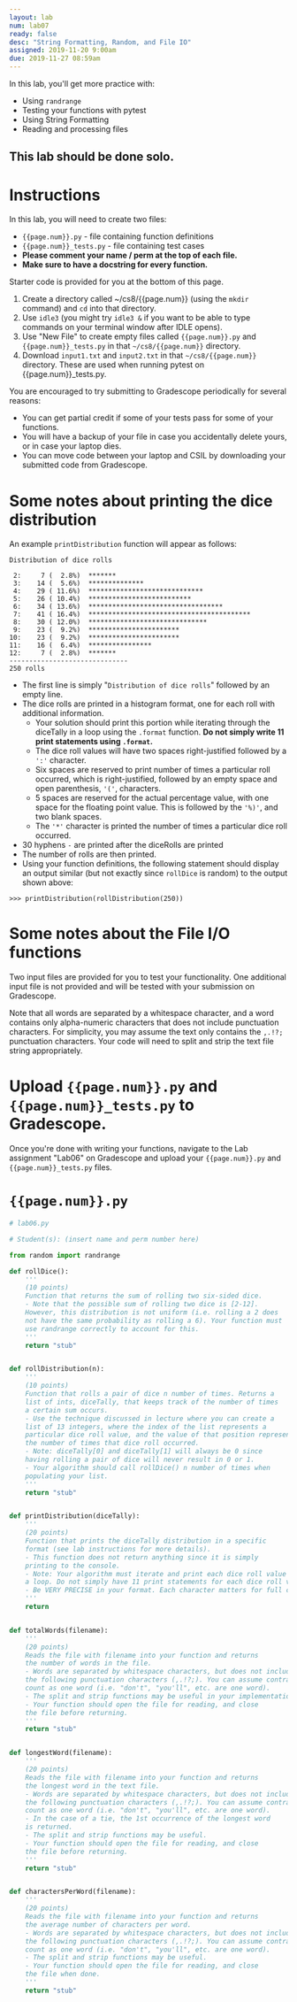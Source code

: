 ```yaml
---
layout: lab
num: lab07
ready: false
desc: "String Formatting, Random, and File IO"
assigned: 2019-11-20 9:00am
due: 2019-11-27 08:59am
---
```


In this lab, you'll get more practice with:

* Using `randrange`
* Testing your functions with pytest
* Using String Formatting
* Reading and processing files

## This lab should be done solo.

# Instructions

In this lab, you will need to create two files:
* `{{page.num}}.py` - file containing function definitions
* `{{page.num}}_tests.py` - file containing test cases
* <strong>Please comment your name / perm at the top of each file.</strong>
* <strong>Make sure to have a docstring for every function.</strong>

Starter code is provided for you at the bottom of this page.

1.  Create a directory called ~/cs8/{{page.num}} (using the `mkdir` command) and `cd` into that directory.
2.  Use `idle3` (you might try `idle3 &` if you want to be able to type commands on your terminal window after IDLE opens).
3.  Use "New File" to create empty files called `{{page.num}}.py` and `{{page.num}}_tests.py` in that `~/cs8/{{page.num}}` directory.
4.  Download `input1.txt` and `input2.txt` in that `~/cs8/{{page.num}}` directory. These are used when running pytest on {{page.num}}_tests.py.

You are encouraged to try submitting to Gradescope periodically for several reasons:

* You can get partial credit if some of your tests pass for some of your functions.
* You will have a backup of your file in case you accidentally delete yours, or in case your laptop dies.
* You can move code between your laptop and CSIL by downloading your submitted code from Gradescope.

# Some notes about printing the dice distribution

An example `printDistribution` function will appear as follows:

```
Distribution of dice rolls

 2:     7 (  2.8%)  *******
 3:    14 (  5.6%)  **************
 4:    29 ( 11.6%)  *****************************
 5:    26 ( 10.4%)  **************************
 6:    34 ( 13.6%)  **********************************
 7:    41 ( 16.4%)  *****************************************
 8:    30 ( 12.0%)  ******************************
 9:    23 (  9.2%)  ***********************
10:    23 (  9.2%)  ***********************
11:    16 (  6.4%)  ****************
12:     7 (  2.8%)  *******
------------------------------
250 rolls
```

* The first line is simply "`Distribution of dice rolls`" followed by an empty line.
* The dice rolls are printed in a histogram format, one for each roll with additional information.
	* Your solution should print this portion while iterating through the diceTally in a loop using the `.format` function. <strong>Do not simply write 11 print statements using `.format`.</strong> 
	* The dice roll values will have two spaces right-justified followed by a `':'` character.
	* Six spaces are reserved to print number of times a particular roll occurred, which is right-justified, followed by an empty space and open parenthesis, `'('`, characters.
	* 5 spaces are reserved for the actual percentage value, with one space for the floating point value. This is followed by the `'%)'`, and two blank spaces.
	* The `'*'` character is printed the number of times a particular dice roll occurred.
* 30 hyphens `-` are printed after the diceRolls are printed
* The number of rolls are then printed.
* Using your function definitions, the following statement should display an output similar (but not exactly since `rollDice` is random) to the output shown above:

```>>> printDistribution(rollDistribution(250))```

# Some notes about the File I/O functions

Two input files are provided for you to test your functionality. One additional input file is not provided and will be tested with your submission on Gradescope.

Note that all words are separated by a whitespace character, and a word contains only alpha-numeric characters that does not include punctuation characters. For simplicity, you may assume the text only contains the `,.!?;` punctuation characters. Your code will need to split and strip the text file string appropriately.

# Upload `{{page.num}}.py` and `{{page.num}}_tests.py` to Gradescope.

Once you're done with writing your functions, navigate to the Lab assignment "Lab06" on Gradescope and upload your `{{page.num}}.py` and `{{page.num}}_tests.py` files.


# `{{page.num}}.py`

```python
# lab06.py

# Student(s): (insert name and perm number here)

from random import randrange

def rollDice():
    '''
    (10 points)
    Function that returns the sum of rolling two six-sided dice.
    - Note that the possible sum of rolling two dice is [2-12].
    However, this distribution is not uniform (i.e. rolling a 2 does
    not have the same probability as rolling a 6). Your function must
    use randrange correctly to account for this.
    '''
    return "stub"


def rollDistribution(n):
    '''
    (10 points)
    Function that rolls a pair of dice n number of times. Returns a
    list of ints, diceTally, that keeps track of the number of times
    a certain sum occurs.
    - Use the technique discussed in lecture where you can create a
    list of 13 integers, where the index of the list represents a
    particular dice roll value, and the value of that position represents
    the number of times that dice roll occurred.
    - Note: diceTally[0] and diceTally[1] will always be 0 since
    having rolling a pair of dice will never result in 0 or 1.
    - Your algorithm should call rollDice() n number of times when
    populating your list.
    '''
    return "stub"


def printDistribution(diceTally):
    '''
    (20 points)
    Function that prints the diceTally distribution in a specific
    format (see lab instructions for more details).
    - This function does not return anything since it is simply
    printing to the console.
    - Note: Your algorithm must iterate and print each dice roll value in
    a loop. Do not simply have 11 print statements for each dice roll value.
    - Be VERY PRECISE in your format. Each character matters for full credit.
    '''
    return


def totalWords(filename):
    '''
    (20 points)
    Reads the file with filename into your function and returns
    the number of words in the file.
    - Words are separated by whitespace characters, but does not include
    the following punctuation characters (,.!?;). You can assume contractions
    count as one word (i.e. "don't", "you'll", etc. are one word).
    - The split and strip functions may be useful in your implementation.
    - Your function should open the file for reading, and close
    the file before returning.
    '''
    return "stub"


def longestWord(filename):
    '''
    (20 points)
    Reads the file with filename into your function and returns
    the longest word in the text file.
    - Words are separated by whitespace characters, but does not include
    the following punctuation characters (,.!?;). You can assume contractions
    count as one word (i.e. "don't", "you'll", etc. are one word).
    - In the case of a tie, the 1st occurrence of the longest word
    is returned.
    - The split and strip functions may be useful.
    - Your function should open the file for reading, and close
    the file before returning.
    '''
    return "stub"


def charactersPerWord(filename):
    '''
    (20 points)
    Reads the file with filename into your function and returns
    the average number of characters per word.
    - Words are separated by whitespace characters, but does not include
    the following punctuation characters (,.!?;). You can assume contractions
    count as one word (i.e. "don't", "you'll", etc. are one word).
    - The split and strip functions may be useful.
    - Your function should open the file for reading, and close
    the file when done.
    '''
    return "stub"

```

